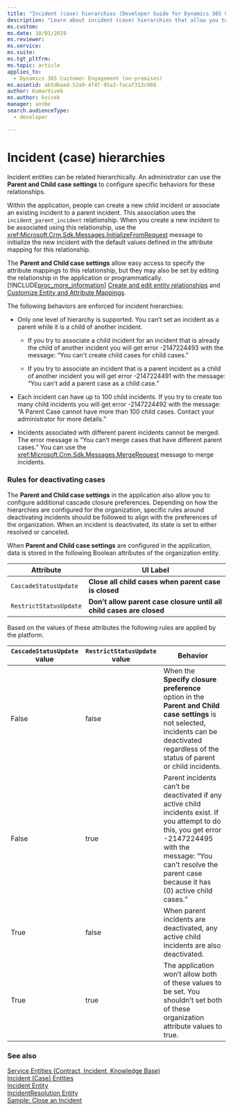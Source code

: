 ```yaml
---
title: "Incident (case) hierarchies (Developer Guide for Dynamics 365 Customer Engagement (on-premises)) | MicrosoftDocs"
description: "Learn about incident (case) hierarchies that allow you to create parent and child case settings and rules for deactivating cases."
ms.custom: 
ms.date: 10/01/2019
ms.reviewer: 
ms.service:
ms.suite: 
ms.tgt_pltfrm: 
ms.topic: article
applies_to: 
  - Dynamics 365 Customer Engagement (on-premises)
ms.assetid: ab5d6aed-52a9-4f4f-95a3-facaf313c088
author: KumarVivek
ms.author: kvivek
manager: annbe
search.audienceType: 
  - developer

---
```

# Incident (case) hierarchies

Incident entities can be related hierarchically. An administrator can use the **Parent and Child case settings** to configure specific behaviors for these relationships.  
  
 Within the application, people can create a new child incident or associate an existing incident to a parent incident. This association uses the `incident_parent_incident` relationship. When you create a new incident to be associated using this relationship, use the <xref:Microsoft.Crm.Sdk.Messages.InitializeFromRequest> message to initialize the new incident with the default values defined in the attribute mapping for this relationship.  
  
 The **Parent and Child case settings** allow easy access to specify the attribute mappings to this relationship, but they may also be set by editing the relationship in the application or programmatically. [!INCLUDE[proc_more_information](../includes/proc-more-information.md)] [Create and edit entity relationships](https://technet.microsoft.com/library/dn531171.aspx) and [Customize Entity and Attribute Mappings](customize-entity-attribute-mappings.md).  
  
 The following behaviors are enforced for incident hierarchies:  
  
-   Only one level of hierarchy is supported. You can’t set an incident as a parent while it is a child of another incident.  
  
    -   If you try to associate a child incident for an incident that is already the child of another incident you will get error -2147224493 with the message: “You can't create child cases for child cases.”  
  
    -   If you try to associate an incident that is a parent incident as a child of another incident you will get error -2147224491 with the message: “You can't add a parent case as a child case.”  
  
-   Each incident can have up to 100 child incidents. If you try to create too many child incidents you will get error -2147224492 with the message: “A Parent Case cannot have more than 100 child cases. Contact your administrator for more details.”  
  
-   Incidents associated with different parent incidents cannot be merged. The error message is “You can’t merge cases that have different parent cases.” You can use the <xref:Microsoft.Crm.Sdk.Messages.MergeRequest> message to merge incidents.  
  
### Rules for deactivating cases  
 The **Parent and Child case settings** in the application also allow you to configure additional cascade closure preferences. Depending on how the hierarchies are configured for the organization, specific rules around deactivating incidents should be followed to align with the preferences of the organization. When an incident is deactivated, its state is set to either resolved or canceled.  
  
 When **Parent and Child case settings** are configured in the application, data is stored in the following Boolean attributes of the organization entity.  
  
|Attribute|UI Label|  
|---------------|--------------|  
|`CascadeStatusUpdate`|**Close all child cases when parent case is closed**|  
|`RestrictStatusUpdate`|**Don’t allow parent case closure until all child cases are closed**|  
  
 Based on the values of these attributes the following rules are applied by the platform.  
  
|`CascadeStatusUpdate` value|`RestrictStatusUpdate` value|Behavior|  
|---------------------------------|----------------------------------|--------------|  
|False|false|When the **Specify closure preference** option in the **Parent and Child case settings** is not selected, incidents can be deactivated regardless of the status of parent or child incidents.|  
|False|true|Parent incidents can’t be deactivated if any active child incidents exist. If you attempt to do this, you get error -2147224495 with the message: “You can't resolve the parent case because it has {0} active child cases.”|  
|True|false|When parent incidents are deactivated, any active child incidents are also deactivated.|  
|True|true|The application won’t allow both of these values to be set. You shouldn’t set both of these organization attribute values to true.|  
  
### See also  
 [Service Entities (Contract, Incident, Knowledge Base)](service-entities.md)   
 [Incident (Case) Entities](incident-case-entities.md)   
 [Incident Entity](entities/incident.md)   
 [IncidentResolution Entity](entities/incidentresolution.md)   
 [Sample: Close an Incident](sample-close-incident.md)
